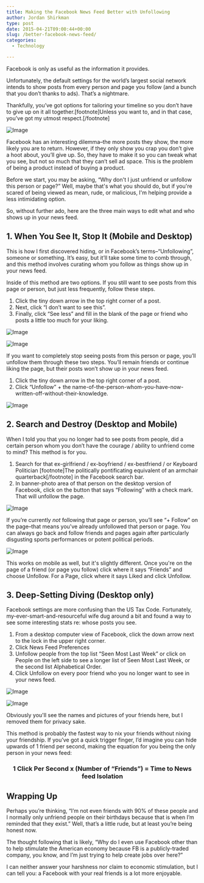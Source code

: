 ```yaml
---
title: Making the Facebook News Feed Better with Unfollowing
author: Jordan Shirkman
type: post
date: 2015-04-21T09:00:44+00:00
slug: /better-facebook-news-feed/
categories:
  - Technology

---
```

Facebook is only as useful as the information it provides.

Unfortunately, the default settings for the world’s largest social network intends to show posts from every person and page you follow (and a bunch that you don’t thanks to ads). That’s a nightmare.

Thankfully, you’ve got options for tailoring your timeline so you don’t have to give up on it all together.[footnote]Unless you want to, and in that case, you’ve got my utmost respect.[/footnote]

![Image](/images/computer.jpeg) 

Facebook has an interesting dilemma–the more posts they show, the more likely you are to return. However, if they only show you crap you don’t give a hoot about, you’ll give up. So, they have to make it so you can tweak what you see, but not so much that they can’t sell ad space. This is the problem of being a product instead of buying a product.

Before we start, you may be asking, &#8220;Why don't I just unfriend or unfollow this person or page?&#8221; Well, maybe that's what you should do, but if you're scared of being viewed as mean, rude, or malicious, I'm helping provide a less intimidating option<!--more-->.

So, without further ado, here are the three main ways to edit what and who shows up in your news feed.

## 1. When You See It, Stop It (Mobile and Desktop)

This is how I first discovered hiding, or in Facebook’s terms–“Unfollowing”, someone or something. It’s easy, but it’ll take some time to comb through, and this method involves curating whom you follow as things show up in your news feed.

Inside of this method are two options. If you still want to see posts from this page or person, but just less frequently, follow these steps.

  1. Click the tiny down arrow in the top right corner of a post.
  2. Next, click “I don’t want to see this”.
  3. Finally, click “See less” and fill in the blank of the page or friend who posts a little too much for your liking.

![Image](/images/01-I-dont-want-to-see-this.jpeg) 

![Image](/images/01.5-I-dont-want-to-see-this-follow-up.jpeg) 

If you want to completely stop seeing posts from this person or page, you’ll unfollow them through these two steps. You’ll remain friends or continue liking the page, but their posts won’t show up in your news feed.

  1. Click the tiny down arrow in the top right corner of a post.
  2. Click “Unfollow” + the name-of-the-person-whom-you-have-now-written-off-without-their-knowledge.

![Image](/images/02-Unfollwo-via-timeline.jpeg) 

## 2. Search and Destroy (Desktop and Mobile)

When I told you that you no longer had to see posts from people, did a certain person whom you don’t have the courage / ability to unfriend come to mind? This method is for you.

  1. Search for that ex-girlfriend / ex-boyfriend / ex-bestfriend / or Keyboard Politician [footnote]The politically pontificating equivalent of an armchair quarterback[/footnote] in the Facebook search bar.
  2. In banner-photo area of that person on the desktop version of Facebook, click on the button that says “Following” with a check mark. That will unfollow the page.

![Image](/images/03-Unfollow-via-page.jpeg) 

If you’re currently _not_ following that page or person, you’ll see “+ Follow” on the page–that means you've already unfollowed that person or page. You can always go back and follow friends and pages again after particularly disgusting sports performances or potent political periods.

![Image](/images/04-Follow-via-page.jpeg) 

This works on mobile as well, but it's slightly different. Once you're on the page of a friend (or page you follow) click where it says &#8220;Friends&#8221; and choose Unfollow. For a Page, click where it says Liked and click Unfollow.

## 3. Deep-Setting Diving (Desktop only)

Facebook settings are more confusing than the US Tax Code. Fortunately, my-ever-smart-and-resourceful wife dug around a bit and found a way to see some interesting stats re: whose posts you see.

  1. From a desktop computer view of Facebook, click the down arrow next to the lock in the upper right corner.
  2. Click News Feed Preferences
  3. Unfollow people from the top list “Seen Most Last Week” or click on People on the left side to see a longer list of Seen Most Last Week, or the second list Alphabetical Order.
  4. Click Unfollow on every poor friend who you no longer want to see in your news feed.

![Image](/images/05-Settings.jpeg) 

![Image](/images/06-Following-settings.jpeg) 

Obviously you'll see the names and pictures of your friends here, but I removed them for privacy sake.

This method is probably the fastest way to nix your friends without nixing your friendship. If you’ve got a quick trigger finger, I’d imagine you can hide upwards of 1 friend per second, making the equation for you being the only person in your news feed:

<h3 style="text-align: center;">
  1 Click Per Second x (Number of “Friends”) = Time to News feed Isolation
</h3>

## Wrapping Up

Perhaps you’re thinking, “I’m not even friends with 90% of these people and I normally only unfriend people on their birthdays because that is when I’m reminded that they exist.” Well, that’s a little rude, but at least you’re being honest now.

The thought following that is likely, “Why do I even use Facebook other than to help stimulate the American economy because FB is a publicly-traded company, you know, and I’m just trying to help create jobs over here?”

I can neither answer your harshness nor claim to economic stimulation, but I can tell you: a Facebook with your real friends is a lot more enjoyable.